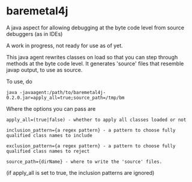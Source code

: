 # baremetal4j
A java aspect for allowing debugging at the byte code level from source debuggers (as in IDEs)

A work in progress, not ready for use as of yet.

This java agent rewrites classes on load so that you can step through methods at the byte code level. 
It generates 'source' files that resemble javap output, to use as source.

To use, do

    java -javaagent:/path/to/baremetal4j-0.2.0.jar=apply_all=true;source_path=/tmp/bm

Where the options you can pass are

    apply_all=(true|false) - whether to apply all classes loaded or not
    
    inclusion_pattern={a regex pattern} - a pattern to choose fully qualified class names to include
    
    exclusion_pattern={a regex pattern} - a pattern to choose fully qualified class names to reject
    
    source_path={dirName} - where to write the 'source' files.
    
    
(if apply_all is set to true, the inclusion patterns are ignored)
